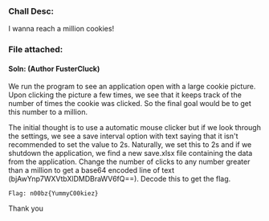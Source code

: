 ### Chall Desc: 
I wanna reach a million cookies!

### File attached: 

#### Soln: (Author FusterCluck)

We run the program to see an application open with a large cookie picture. Upon clicking the picture a few times, we see that it keeps track of the number of times the cookie was clicked. So the final goal would be to get this number to a million. 

The initial thought is to use a automatic mouse clicker but if we look through the settings, we see a save interval option with text saying that it isn't recommended to set the value to 2s. Naturally, we set this to 2s and if we shutdown the application, we find a new save.xlsx file containing the data from the application. Change the number of clicks to any number greater than a million to get a base64 encoded line of text (bjAwYnp7WXVtbXlDMDBraWV6fQ==). Decode this to get the flag.

`Flag: n00bz{YummyC00kiez}`

Thank you
